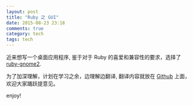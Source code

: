 ```yaml
---
layout: post
title: "Ruby 之 GUI"
date: 2015-08-23 23:18
comments: true
category: tech
tags: tech
---
```


近来想写一个桌面应用程序, 鉴于对于 Ruby 的喜爱和兼容性的要求，选择了 [ruby-gnome2](http://ruby-gnome2.osdn.jp/hiki.cgi).

为了加深理解，计划在学习之余，边理解边翻译, 翻译内容就放在 [Github](https://github.com/zlx/ruby-gnome-tutorial) 上面，欢迎大家踊跃提意见。

enjoy!

